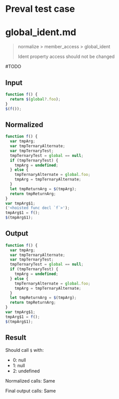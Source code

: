 # Preval test case

# global_ident.md

> normalize > member_access > global_ident
>
> Ident property access should not be changed

#TODO

## Input

`````js filename=intro
function f() {
  return $(global?.foo);
}
$(f());
`````

## Normalized

`````js filename=intro
function f() {
  var tmpArg;
  var tmpTernaryAlternate;
  var tmpTernaryTest;
  tmpTernaryTest = global == null;
  if (tmpTernaryTest) {
    tmpArg = undefined;
  } else {
    tmpTernaryAlternate = global.foo;
    tmpArg = tmpTernaryAlternate;
  }
  let tmpReturnArg = $(tmpArg);
  return tmpReturnArg;
}
var tmpArg$1;
('<hoisted func decl `f`>');
tmpArg$1 = f();
$(tmpArg$1);
`````

## Output

`````js filename=intro
function f() {
  var tmpArg;
  var tmpTernaryAlternate;
  var tmpTernaryTest;
  tmpTernaryTest = global == null;
  if (tmpTernaryTest) {
    tmpArg = undefined;
  } else {
    tmpTernaryAlternate = global.foo;
    tmpArg = tmpTernaryAlternate;
  }
  let tmpReturnArg = $(tmpArg);
  return tmpReturnArg;
}
var tmpArg$1;
tmpArg$1 = f();
$(tmpArg$1);
`````

## Result

Should call `$` with:
 - 0: null
 - 1: null
 - 2: undefined

Normalized calls: Same

Final output calls: Same
